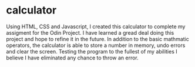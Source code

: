 # calculator
Using HTML, CSS and Javascript, I created this calculator to complete my assigment for the Odin Project. I have learned a gread deal doing this project and hope to refine it in the future. In addition to the basic mathmatic operators, the calculator is able to store a number in memory, undo errors and clear the screen. Testing the program to the fullest of my abilities I believe I have eliminated any chance to throw an error. 
